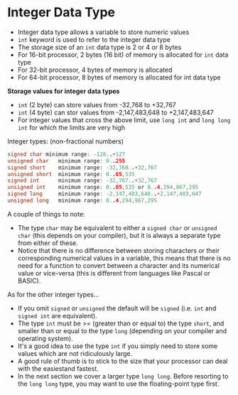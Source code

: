 # Integer Data Type
- Integer data type allows a variable to store numeric values
- `int` keyword is used to refer to the integer data type
- The storage size of an `int` data type is 2 or 4 or 8 bytes
- For 16-bit processor, 2 bytes (16 bit) of memory is allocated for `int` data type
- For 32-bit processor, 4 bytes of memory is allocated
- For 64-bit processor, 8 bytes of memory is allocated for int data type

**Storage values for integer data types**
- `int` (2 byte) can store values from -32,768 to +32,767
- `int` (4 byte) can stor values from -2,147,483,648 to +2,147,483,647
- For integer values that cross the above limit, use `long int` and `long long int` for which the limits are very high

Integer types: (non-fractional numbers)
```c
signed char	minimum range: -128..+127
unsigned char	minimum range: 0..255
signed short	minimum range: -32,768..+32,767
unsigned short 	minimum range: 0..65,535
signed int    	minimum range: -32,767..+32,767
unsigned int  	minimum range: 0..65,535 or 0..4,294,967,295
signed long    	minimum range: -2,147,483,648..+2,147,483,647
unsigned long  	minimum range: 0..4,294,967,295
```
A couple of things to note:
- The type `char` may be equivalent to either a `signed char` or `unsigned char` (this depends on your compiler), but it is always a separate type from either of these.
- Notice that there is no difference between storing characters or their corresponding numerical values in a variable, this means that there is no need for a function to convert between a character and its numerical value or vice-versa (this is different from languages like Pascal or BASIC).

As for the other integer types...
- If you omit `signed` or `unsigned` the default will be `signed` (i.e. `int` and `signed int` are equivalent).
- The type `int` must be >= (greater than or equal to) the type `short`, and smaller than or equal to the type `long` (depending on your compiler and operating system).
- It's a good idea to use the type `int` if you simply need to store some values which are not ridiculously large.
- A good rule of thumb is to stick to the size that your processor can deal with the easiestand fastest.
- In the next section we cover a larger type `long long`. Before resorting to the `long long` type, you may want to use the floating-point type first.
